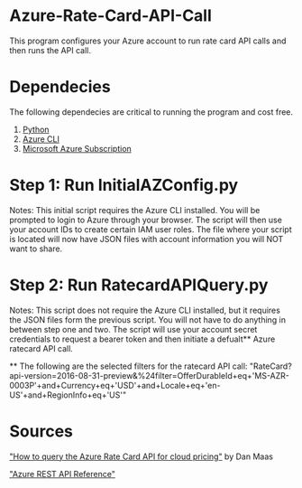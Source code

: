 # Azure-Rate-Card-API-Call
This program configures your Azure account to run rate card API calls and then runs the API call.

# Dependecies
The following dependecies are critical to running the program and cost free.
1. [Python](https://www.python.org/downloads/)
2. [Azure CLI](https://docs.microsoft.com/en-us/cli/azure/install-azure-cli?view=azure-cli-latest)
3. [Microsoft Azure Subscription](https://azure.microsoft.com/en-us/free/)

# Step 1: Run InitialAZConfig.py
Notes: This initial script requires the Azure CLI installed.
  You will be prompted to login to Azure through your browser. The script will then use your account IDs to create certain IAM user roles.
  The file where your script is located will now have JSON files with account information you will NOT want to share.

# Step 2: Run RatecardAPIQuery.py
Notes: This script does not require the Azure CLI installed, but it requires the JSON files form the previous script. 
  You will not have to do anything in between step one and two.
  The script will use your account secret credentials to request a bearer token and then initiate a defualt** Azure ratecard API call.

 ** The following are the selected filters for the ratecard API call: "RateCard?api-version=2016-08-31-preview&%24filter=OfferDurableId+eq+'MS-AZR-0003P'+and+Currency+eq+'USD'+and+Locale+eq+'en-US'+and+RegionInfo+eq+'US'"

# Sources
["How to query the Azure Rate Card API for cloud pricing"](https://medium.com/@dmaas/how-to-query-the-azure-rate-card-api-for-cloud-pricing-complete-step-by-step-guide-4498f8b75c2c) by Dan Maas

["Azure REST API Reference"](https://docs.microsoft.com/en-us/rest/api/azure/)
